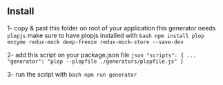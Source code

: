 ## Install

1- copy & past this folder on root of your application
this generator needs ```plopjs``` make sure to have plopjs installed with
	```bash
	npm install plop enzyme redux-mock deep-freeze redux-mock-store --save-dev
	```

2- add this script on your package.json file
	```json
		"scripts": {
			...
			"generator": "plop --plopfile ./generators/plopfile.js"
		}
	```

3- run the script with
	```bash
			npm run generator
	```
	 
